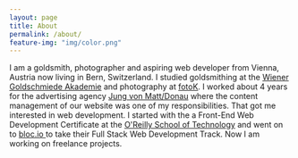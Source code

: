 ```yaml
---
layout: page
title: About
permalink: /about/
feature-img: "img/color.png"
---
```


I am a goldsmith, photographer and aspiring web developer from Vienna, Austria now living in Bern, Switzerland. I studied goldsmithing at the [Wiener Goldschmiede Akademie](http://www.goldschmiedelehrgang.at/) and photography at [fotoK](http://www.fotok.at/). I worked about 4 years for the advertising agency [Jung von Matt/Donau](http://jvm.at/) where the content management of our website was one of my responsibilities. That got me interested in web development. I started with the a Front-End Web Development Certificate at the [O'Reilly School of Technology](http://archive.oreilly.com/oreillyschool/index.html?p=242) and went on to [bloc.io ]()to take their Full Stack Web Development Track. Now I am working on freelance projects.

